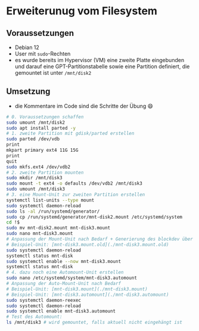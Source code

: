 # Erweiterunug vom Filesystem

## Voraussetzungen

- Debian 12
- User mit `sudo`-Rechten
- es wurde bereits im Hypervisor (VM) eine zweite Platte eingebunden und darauf eine GPT-Partitionstabelle sowie eine Partition definiert, die gemountet ist unter `/mnt/disk2`

## Umsetzung

- die Kommentare im Code sind die Schritte der Übung :smile:

```bash
# 0. Voraussetzungen schaffen
sudo umount /mnt/disk2
sudo apt install parted -y
# 1. zweite Partition mit gdisk/parted erstellen
sudo parted /dev/vdb
print
mkpart primary ext4 11G 15G
print
quit
sudo mkfs.ext4 /dev/vdb2
# 2. zweite Partition mounten
sudo mkdir /mnt/disk3
sudo mount -t ext4 -o defaults /dev/vdb2 /mnt/disk3
sudo umount /mnt/disk3
# 3. eine Mount-Unit zur zweiten Partition erstellen
systemctl list-units --type mount
sudo systemctl daemon-reload
sudo ls -al /run/systemd/generator/
sudo cp /run/systemd/generator/mnt-disk2.mount /etc/systemd/system
cd !$
sudo mv mnt-disk2.mount mnt-disk3.mount
sudo nano mnt-disk3.mount
# Anpassung der Mount-Unit nach Bedarf + Generierung des blockdev über KI
# Beispiel-Unit: [mnt-disk3.mount.old](./mnt-disk3.mount.old)
sudo systemctl daemon-reload
systemctl status mnt-disk
sudo systemctl enable --now mnt-disk3.mount
systemctl status mnt-disk
# 4. dazu noch eine Automount-Unit erstellen
sudo nano /etc/systemd/system/mnt-disk3.automount
# Anpassung der Auto-Mount-Unit nach Bedarf
# Beispiel-Unit: [mnt-disk3.mount](./mnt-disk3.mount)
# Beispiel-Unit: [mnt-disk3.automount](./mnt-disk3.automount)
sudo systemctl daemon-reexec
sudo systemctl daemon-reload
sudo systemctl enable mnt-disk3.automount
# Test des Automount:
ls /mnt/disk3 # wird gemountet, falls aktuell nicht eingehängt ist
```
